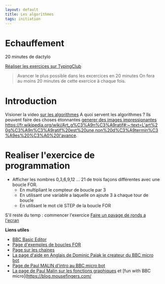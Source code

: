 ```yaml
---
layout: default
title: Les algorithmes
tags: initiation
---
```

# Echauffement

20 minutes de dactylo

[Réaliser les exercices sur TypingClub](https://www.typingclub.com/dactylographie)

>Avancer le plus possible dans les excercices en 20 minutes
>On fera au moins 20 minutes de cette exercice à chaque fois.

# Introduction

Visioner la video [sur les algorithmes](https://youtu.be/tbmKIErjnns)
A quoi servent les algorithmes ?
Ils peuvent faire des choses étonnantes [generer des images impressionantes](https://youtu.be/3L5rBSFF4QM)
https://fr.wikipedia.org/wiki/Art_g%C3%A9n%C3%A9ratif#:~:text=L'art%20g%C3%A9n%C3%A9ratif%20est%20une,non%20d%C3%A9termin%C3%A9es%20%C3%A0%20l'avance.

# Realiser l'exercice de programmation

- Afficher les nombres 0,3,6,9,12 ... 21 de trois façons différentes avec une boucle FOR.
    - En multipliant le compteur de boucle par 3
    - En utilisant une variable a laquelle on ajoute 3 à chaque tour de boucle
    - En utilisant le mot clé STEP de la boucle FOR

S'il reste du temp : commencer l'exercice [Faire un pavage de ronds a l'ecran](https://sylvain69780.github.io/digital-culture/2021/01/06/bbc-micro-tweeter.html)  

**Liens utiles**
- [BBC Basic Editor](https://bbcmic.ro/)
- [Page d'exemples de boucles FOR](http://www.bbcbasic.co.uk/bbcwin/tutorial/chapter11.html)
- [Page sur les chaines](https://www.bbcbasic.co.uk/bbcwin/tutorial/chapter06.html) 
- [La page d'aide en Anglais de Dominic Pajak le createur du BBC micro bot](https://www.bbcmicrobot.com/learn/index.html)
- [Page de Paul MALIN d'intro au BBC micro bot](https://translate.google.com/translate?sl=en&tl=fr&u=https://blog.mousefingers.com/post/bbc/bbc_bbcmicrobot/)
- [La page de Paul Malin sur les fonctions graphiques](https://blog.mousefingers.com/post/bbc/bbc_reference/) et [fun with BBC micro](https://blog.mousefingers.com/

